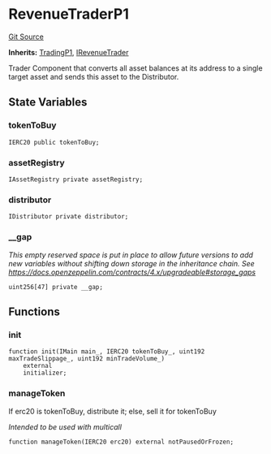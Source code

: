 # RevenueTraderP1
[Git Source](https://github.com/larrythecucumber321/protocol/blob/3222eb21fbb20ddd3d3fa2233072dfa96ea3e340/contracts/p1/RevenueTrader.sol)

**Inherits:**
[TradingP1](/src/contracts/p1/mixins/Trading.sol/abstract.TradingP1.md), [IRevenueTrader](/src/contracts/interfaces/IRevenueTrader.sol/interface.IRevenueTrader.md)

Trader Component that converts all asset balances at its address to a
single target asset and sends this asset to the Distributor.


## State Variables
### tokenToBuy

```solidity
IERC20 public tokenToBuy;
```


### assetRegistry

```solidity
IAssetRegistry private assetRegistry;
```


### distributor

```solidity
IDistributor private distributor;
```


### __gap
*This empty reserved space is put in place to allow future versions to add new
variables without shifting down storage in the inheritance chain.
See https://docs.openzeppelin.com/contracts/4.x/upgradeable#storage_gaps*


```solidity
uint256[47] private __gap;
```


## Functions
### init


```solidity
function init(IMain main_, IERC20 tokenToBuy_, uint192 maxTradeSlippage_, uint192 minTradeVolume_)
    external
    initializer;
```

### manageToken

If erc20 is tokenToBuy, distribute it; else, sell it for tokenToBuy

*Intended to be used with multicall*


```solidity
function manageToken(IERC20 erc20) external notPausedOrFrozen;
```

